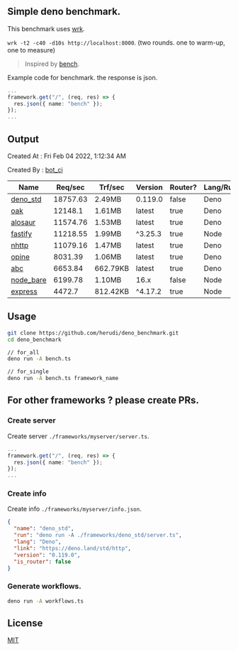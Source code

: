 ## Simple deno benchmark.
This benchmark uses [wrk](https://github.com/wg/wrk).

`wrk -t2 -c40 -d10s http://localhost:8000`. (two rounds. one to warm-up, one to measure)

> Inspired by [bench](https://github.com/denosaurs/bench).

Example code for benchmark. the response is json.
```ts
...
framework.get("/", (req, res) => {
  res.json({ name: "bench" });
});
...
```

## Output
Created At : Fri Feb 04 2022, 1:12:34 AM

Created By : [bot_ci](https://github.com/herudi/deno_benchmarks/commits?author=github-actions%5Bbot%5D)

|Name|Req/sec|Trf/sec|Version|Router?|Lang/Runtime|
|----|----|----|----|----|----|
|[deno_std](https://deno.land/std/http)|18757.63|2.49MB|0.119.0|false|Deno|
|[oak](https://github.com/oakserver/oak)|12148.1|1.61MB|latest|true|Deno|
|[alosaur](https://github.com/alosaur/alosaur)|11574.76|1.53MB|latest|true|Deno|
|[fastify](https://github.com/fastify/fastify)|11218.55|1.99MB|^3.25.3|true|Node|
|[nhttp](https://github.com/nhttp/nhttp)|11079.16|1.47MB|latest|true|Deno|
|[opine](https://github.com/cmorten/opine)|8031.39|1.06MB|latest|true|Deno|
|[abc](https://deno.land/x/abc)|6653.84|662.79KB|latest|true|Deno|
|[node_bare](https://nodejs.org)|6199.78|1.10MB|16.x|false|Node|
|[express](https://github.com/expressjs/express)|4472.7|812.42KB|^4.17.2|true|Node|


## Usage
```bash
git clone https://github.com/herudi/deno_benchmark.git
cd deno_benchmark

// for_all
deno run -A bench.ts

// for_single
deno run -A bench.ts framework_name
```
## For other frameworks ? please create PRs.
### Create server
Create server `./frameworks/myserver/server.ts`.
```ts
...
framework.get("/", (req, res) => {
  res.json({ name: "bench" });
});
...
```
### Create info
Create info `./frameworks/myserver/info.json`.
```json
{
  "name": "deno_std",
  "run": "deno run -A ./frameworks/deno_std/server.ts",
  "lang": "Deno",
  "link": "https://deno.land/std/http",
  "version": "0.119.0",
  "is_router": false
}
```
### Generate workflows.
```bash
deno run -A workflows.ts
```
## License

[MIT](LICENSE)

